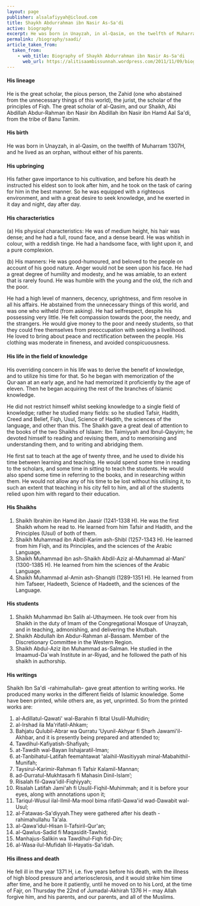 ```yaml
---
layout: page
publisher: alsalafiyyah@icloud.com
title: Shaykh Abdurrahman ibn Nasir As-Sa'di
active: biography
excerpt: He was born in Unayzah, in al-Qasim, on the twelfth of Muharram 1307H, and he lived as an orphan, without either of his parents.
permalink: /biography/saadi/
article_taken_from: 
  taken_from:
    - web_title: Biography of Shaykh Abdurrahman ibn Nasir As-Sa'di
      web_url: https://alitisaambissunnah.wordpress.com/2011/11/09/biography-of-shaikh-abdur-rahmaan-ibn-naasir-as-sadee-rahimahullaah/
---
```


#### His lineage

He is the great scholar, the pious person, the Zahid (one who abstained from the unnecessary things of this world), the jurist, the scholar of the principles of Fiqh. The great scholar of al-Qasim, and our Shaikh, Abi Abdillah Abdur-Rahman ibn Nasir ibn Abdillah ibn Nasir ibn Hamd Aal Sa'di, from the tribe of Banu Tamim.

#### His birth

He was born in Unayzah, in al-Qasim, on the twelfth of Muharram 1307H, and he lived as an orphan, without either of his parents.

#### His upbringing

His father gave importance to his cultivation, and before his death he instructed his eldest son to look after him, and he took on the task of caring for him in the best manner. So he was equipped with a righteous environment, and with a great desire to seek knowledge, and he exerted in it day and night, day after day.

#### His characteristics

(a) His physical characteristics: He was of medium height, his hair was dense; and he had a full, round face, and a dense beard. He was whitish in colour, with a reddish tinge. He had a handsome face, with light upon it, and a pure complexion.

(b) His manners: He was good-humoured, and beloved to the people on account of his good nature. Anger would not be seen upon his face. He had a great degree of humility and modesty, and he was amiable, to an extent that is rarely found. He was humble with the young and the old, the rich and the poor.

He had a high level of manners, decency, uprightness, and firm resolve in all his affairs. He abstained from the unnecessary things of this world, and was one who witheld (from asking). He had selfrespect, despite his possessing very little. He felt compassion towards the poor, the needy, and the strangers. He would give money to the poor and needy students, so that they could free themselves from preoccupation with seeking a livelihood. He loved to bring about peace and rectification between the people. His clothing was moderate in fineness, and avoided conspicuousness.

#### His life in the field of knowledge

His overriding concern in his life was to derive the benefit of knowledge, and to utilize his time for that. So he began with memorization of the Qur·aan at an early age, and he had memorized it proficiently by the age of eleven. Then he began acquiring the rest of the branches of Islamic knowledge.

He did not restrict himself whilst seeking knowledge to a single field of knowledge; rather he studied many fields: so he studied Tafsir, Hadith, Creed and Belief, Fiqh, Usul, Science of Hadith, the sciences of the language, and other than this. The Shaikh gave a great deal of attention to the books of the two Shaikhs of Islaam: Ibn Taimiyyah and Ibnul-Qayyim; he devoted himself to reading and revising them, and to memorising and understanding them, and to writing and abridging them.

He first sat to teach at the age of twenty three, and he used to divide his time between learning and teaching. He would spend some time in reading to the scholars, and some time in sitting to teach the students. He would also spend some time in referring to the books, and in researching within them. He would not allow any of his time to be lost without his utilising it, to such an extent that teaching in his city fell to him, and all of the students relied upon him with regard to their education.

#### His Shaikhs

1. Shaikh Ibrahim ibn Hamd ibn Jaasir (1241-1338 H). He was the first Shaikh whom he read to. He learned from him Tafsir and Hadith, and the Principles (Usul) of both of them.
2. Shaikh Muhammad ibn Abdil-Karim ash-Shibl (1257-1343 H). He learned from him Fiqh, and its Principles, and the sciences of the Arabic Language.
3. Shaikh Muhammad ibn ash-Shaikh Abdil-Aziz al-Muhammad al-Mani' (1300-1385 H). He learned from him the sciences of the Arabic Language.
4. Shaikh Muhammad al-Amin ash-Shanqiti (1289-1351 H). He learned from him Tafseer, Hadeeth, Science of Hadeeth, and the sciences of the Language.

#### His students

1. Shaikh Muhammad ibn Salih al-Uthaymeen. He took over from his Shaikh in the duty of Imam of the Congregational Mosque of Unayzah, and in teaching, admonishing, and delivering the khutbah.
2. Shaikh Abdullah ibn Abdur-Rahman al-Bassam. Member of the Discretionary Committee in the Western Region.
3. Shaikh Abdul-Aziz ibn Muhammad as-Salman. He studied in the Imaamud-Da`wah Institute in ar-Riyad, and he followed the path of his shaikh in authorship.

#### His writings

Shaikh Ibn Sa'di -rahimahullah- gave great attention to writing works. He produced many works in the different fields of Islamic knowledge. Some have been printed, while others are, as yet, unprinted. So from the printed works are: 

1. al-Adillatul-Qawati' wal-Barahin fi Ibtal Usulil-Mulhidin;
2. al-Irshad ila Ma'rifatil-Ahkam;
3. Bahjatu Qulubil-Abrar wa Qurratu 'Uyunil-Akhyar fi Sharh Jawami'il-Akhbar, and it is presently being prepared and attended to;
4. Tawdihul-Kafiyatish-Shafiyah;
5. at-Tawdih wal-Bayan lishajaratil-Iman;
6. at-Tanbihatul-Latifah feemahtawat 'alaihil-Wasitiyyah minal-Mabahithil-Munifah;
7. Taysirul-Karimir-Rahman fi Tafsir Kalamil-Mannan;
8. ad-Durratul-Mukhtasarh fi Mahasin Dinil-Islam’;
9. Risalah fil-Qawa'idil-Fiqhiyyah;
10. Risalah Latifah Jami'ah fi Usulil-Fiqhil-Muhimmah; and it is before your eyes, along with annotations upon it;
11. Tariqul-Wusul ilal-Ilmil-Ma·mool bima rifatil-Qawa'id wad-Dawabit wal-Usul;
12. al-Fatawas-Sa'diyyah.They were gathered after his death -rahimahullahu Ta'ala.
13. al-Qawa'idul-Hisan li-Tafsiril-Qur'an;
14. al-Qawlus-Sadid fi Maqasidit-Tawhid;
15. Manhajus-Salikin wa Tawdihul-Fiqh fid-Din;
16. al-Wasa·ilul-Mufidah lil-Hayatis-Sa'idah.

#### His illness and death

He fell ill in the year 1371 H, i.e. five years before his death, with the illness of high blood pressure and arteriosclerosis, and it would strike him time after time, and he bore it patiently, until he moved on to his Lord, at the time of Fajr, on Thursday the 22nd of Jumadal-Akhirah 1376 H – may Allah forgive him, and his parents, and our parents, and all of the Muslims.
 
